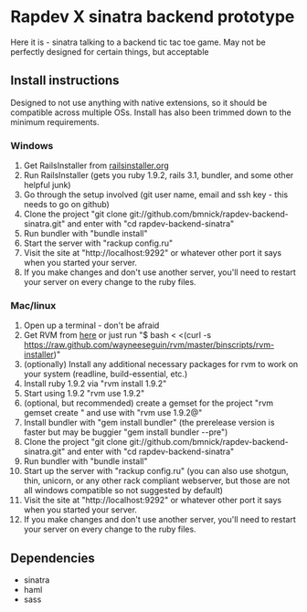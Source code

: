 # Rapdev X sinatra backend prototype

Here it is - sinatra talking to a backend tic tac toe game.  May not be perfectly designed for certain things, but acceptable

## Install instructions

Designed to not use anything with native extensions, so it should be compatible across multiple OSs.  Install has also been trimmed down to the minimum requirements.

### Windows

1. Get RailsInstaller from [railsinstaller.org](http://railsinstaller.org/)
1. Run RailsInstaller (gets you ruby 1.9.2, rails 3.1, bundler, and some other helpful junk)
1. Go through the setup involved (git user name, email and ssh key - this needs to go on github)
1. Clone the project "git clone git://github.com/bmnick/rapdev-backend-sinatra.git" and enter with "cd rapdev-backend-sinatra"
1. Run bundler with "bundle install"
1. Start the server with "rackup config.ru"
1. Visit the site at "http://localhost:9292" or whatever other port it says when you started your server.
1. If you make changes and don't use another server, you'll need to restart your server on every change to the ruby files.

### Mac/linux

1. Open up a terminal - don't be afraid
1. Get RVM from [here](http://beginrescueend.com/) or just run "$ bash < <(curl -s https://raw.github.com/wayneeseguin/rvm/master/binscripts/rvm-installer)"
1. (optionally) Install any additional necessary packages for rvm to work on your system (readline, build-essential, etc.)
1. Install ruby 1.9.2 via "rvm install 1.9.2"
1. Start using 1.9.2 "rvm use 1.9.2"
1. (optional, but recommended) create a gemset for the project "rvm gemset create <project name>" and use with "rvm use 1.9.2@<project name>"
1. Install bundler with "gem install bundler" (the prerelease version is faster but may be buggier "gem install bundler --pre")
1. Clone the project "git clone git://github.com/bmnick/rapdev-backend-sinatra.git" and enter with "cd rapdev-backend-sinatra"
1. Run bundler with "bundle install"
1. Start up the server with "rackup config.ru" (you can also use shotgun, thin, unicorn, or any other rack compliant webserver, but those are not all windows compatible so not suggested by default)
1. Visit the site at "http://localhost:9292" or whatever other port it says when you started your server.
1. If you make changes and don't use another server, you'll need to restart your server on every change to the ruby files.

## Dependencies

* sinatra
* haml
* sass